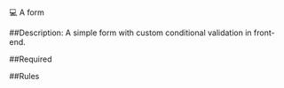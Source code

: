 💻 A form

##Description:
A simple form with custom conditional validation in front-end.

##Required

##Rules